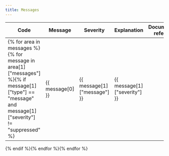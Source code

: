 ```yaml
---
title: Messages
---
```


[//]: # "The following table is generated from a JSON file"
[//]: # "You can find it src/_data/messages.json"
[//]: # "You can check the script that compiles the list in the file src/_data/messages.js"

| Code | Message | Severity | Explanation | Documentation references |
|------|---------|----------|-------------|--------------------------|
{% for area in messages %}{% for message in area[1]["messages"] %}{% if message[1]["type"] == "message" and message[1]["severity"] != "suppressed" %}| {{ message[0] }} | {{ message[1]["message"] }} | {{ message[1]["severity"] }} |  |  |
{% endif %}{% endfor %}{% endfor %}